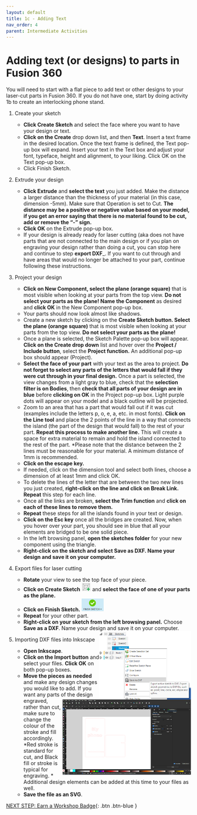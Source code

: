 ```yaml
---
layout: default
title: 1c - Adding Text
nav_order: 4
parent: Intermediate Activities
---
```

# Adding text (or designs) to parts in Fusion 360

You will need to start with a flat piece to add text or other designs to your laser-cut parts in Fusion 360. If you do not have one, start by doing activity 1b to create an interlocking phone stand. 

1. Create your sketch
   - **Click Create Sketch** and select the face where you want to have your design or text.
   - **Click on the Create** drop down list, and then **Text**. Insert a text frame in the desired location. Once the text frame is defined, the Text pop-up box will expand. Insert your text in the Text box and adjust your font, typeface, height and alignment, to your liking. Click OK on the Text pop-up box.
   - Click Finish Sketch.
   
2. Extrude your design
   
   - **Click Extrude** and **select the text** you just added. Make the distance a larger distance than the thickness of your material (in this case, dimension -5mm). Make sure that Operation is set to Cut. **The distance may be a positive or negative value based on your model, if you get an error saying that there is no material found to be cut, add or remove the “-” sign.**
   - **Click OK** on the Extrude pop-up box.
   - If your design is already ready for laser cutting (aka does not have parts that are not connected to the main design or if you plan on engraving your design rather than doing a cut, you can stop here and continue to step ____export DXF_____. If you want to cut through and have areas that would no longer be attached to your part, continue following these instructions.

3. Project your design
   
   - **Click on New Component, select the plane (orange square)** that is most visible when looking at your parts from the top view. **Do not select your parts as the plane! Name the Component** as desired and **click OK** in the New Component pop-up box. 
   - Your parts should now look almost like shadows. 
   - Create a new sketch by clicking on the **Create Sketch button. Select the plane (orange square)** that is most visible when looking at your parts from the top view. **Do not select your parts as the plane!**
   - Once a plane is selected, the Sketch Palette pop-up box will appear. **Click on the Create drop down** list and hover over the **Project / Include button**, select the **Project function.** An additional pop-up box should appear (Project). 
   - **Select the face of your part** with your text as the area to project. **Do not forget to select any parts of the letters that would fall if they were cut through in your final design.** Once a part is selected, the view changes from a light gray to blue, check that the **selection filter is on Bodies**, then **check that all parts of your design are in blue** before **clicking on OK** in the Project pop-up box. Light purple dots will appear on your model and a black outline will be projected. 
   - Zoom to an area that has a part that would fall out if it was cut (examples include the letters p, o, e, a, etc. in most fonts). **Click on the Line tool** and place the 2 points of the line in a way that connects the island (the part of the design that would fall) to the rest of your part. **Repeat this process to make another line.** This will create a space for extra material to remain and hold the island connected to the rest of the part. *Please note that the distance between the 2 lines must be reasonable for your material. A minimum distance of 1mm is recommended.
   - **Click on the escape key.** 
   - If needed, click on the dimension tool and select both lines, choose a dimension of at least 1mm and click OK.
   - To delete the lines of the letter that are between the two new lines you just created, **right-click on the line and click on Break Link. Repeat** this step for each line. 
   - Once all the links are broken, **select the Trim function** and **click on each of these lines to remove them.** 
   - **Repeat** these steps for all the islands found in your text or design. 
   - **Click on the Esc key** once all the bridges are created. Now, when you hover over your part, you should see in blue that all your elements are bridged to be one solid piece. 
   - In the left browsing panel, **open the sketches folder** for your new component using the triangle. 
   - **Right-click on the sketch and select Save as DXF. Name your design and save it on your computer.** 

4. Export files for laser cutting
   - **Rotate** your view to see the top face of your piece.
   - **Click on Create Sketch** <img src="images/act4/32create_sketch.png" style="width:25px;" alt="create sketch icon"> and **select the face of one of your parts as the plane.**
   - **Click on Finish Sketch.** <img src="images/act4/36finish_sketch.png" style="width:60px;" alt="finish sketch icon">
   - **Repeat** for your other part.
   - **Right-click on your sketch from the left browsing panel.** Choose **Save as a DXF**. Name your design and save it on your computer. <img src="images/act4/20_dxf.png" style="float:right;width:250px;" alt="">

5. Importing DXF files into Inkscape 
   - **Open Inkscape**. 
   - **Click on the Import button** and select your files. **Click OK** on both pop-up boxes.
   - **Move the pieces as needed** and make any design changes you would like to add. <img src="images/act4/21_importinkscape.png" style="float:right;width:350px;" alt=""> If you want any parts of the design engraved, rather than cut, make sure to change the colour of the stroke and fill accordingly. *Red stroke is standard for cut, and Black fill or stroke is typical for engraving. * Additional design elements can be added at this time to your files as well.
   - **Save the file as an SVG**.


[NEXT STEP: Earn a Workshop Badge](informal-credentials.html){: .btn .btn-blue }
